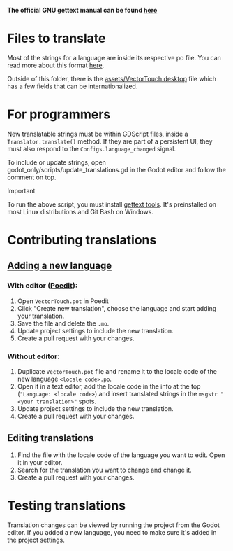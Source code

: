 **The official GNU gettext manual can be found [here](https://www.gnu.org/software/gettext/manual/html_node/index.html)**

# Files to translate
Most of the strings for a language are inside its respective po file. You can read more about this format [here](https://www.gnu.org/software/gettext/manual/html_node/PO-Files.html).

Outside of this folder, there is the [assets/VectorTouch.desktop](https://github.com/MewPurPur/VectorTouch/blob/main/assets/VectorTouch.desktop) file which has a few fields that can be internationalized.

# For programmers
New translatable strings must be within GDScript files, inside a `Translator.translate()` method. If they are part of a persistent UI, they must also respond to the `Configs.language_changed` signal.

To include or update strings, open godot_only/scripts/update_translations.gd in the Godot editor and follow the comment on top.

>[!IMPORTANT]
>To run the above script, you must install [gettext tools](https://www.gnu.org/software/gettext/). It's preinstalled on most Linux distributions and Git Bash on Windows.

# Contributing translations
## [Adding a new language](https://www.gnu.org/software/gettext/manual/html_node/Creating.html)
### With editor ([Poedit](https://poedit.net)):
1. Open `VectorTouch.pot` in Poedit
2. Click "Create new translation", choose the language and start adding your translation.
3. Save the file and delete the `.mo`.
4. Update project settings to include the new translation.
5. Create a pull request with your changes.
### Without editor:
1. Duplicate `VectorTouch.pot` file and rename it to the locale code of the new language `<locale code>.po`.
2. Open it in a text editor, add the locale code in the info at the top (`"Language: <locale code>`) and insert translated strings in the `msgstr "<your translation>"` spots.
3. Update project settings to include the new translation.
4. Create a pull request with your changes.
## Editing translations
1. Find the file with the locale code of the language you want to edit. Open it in your editor.
2. Search for the translation you want to change and change it.
3. Create a pull request with your changes.
# Testing translations
Translation changes can be viewed by running the project from the Godot editor.
If you added a new language, you need to make sure it's added in the project settings.

